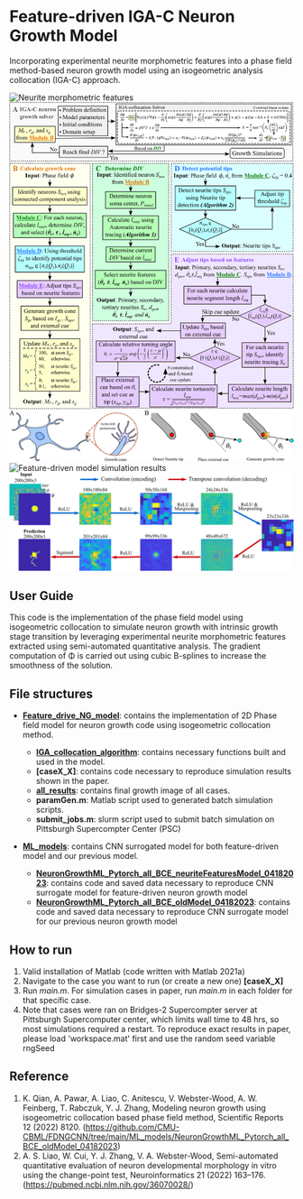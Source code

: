 # Feature-driven IGA-C Neuron Growth Model
Incorporating experimental neurite morphometric features into a phase field method-based neuron growth model using an isogeometric analysis collocation (IGA-C) approach.

![Neurite morphometric features](./Figures/neurite_features_results.png)
![Computational pipeline](./Figures/Computational_pipeline.png)
![External cue-guided mechanism](./Figures/External_cue_guided_mechanism.png)
![Feature-driven model simulation results](./Figures/neurite_features_results.png)
![CNN model](./Figures/CNN_model.png)

## User Guide
This code is the implementation of the phase field model using isogeometric collocation to simulate neuron growth with intrinsic growth stage transition by leveraging experimental neurite morphometric features extracted using semi-automated quantitative analysis. The gradient computation of Φ is carried out using cubic B-splines to increase the smoothness of the solution.

## File structures
- **[Feature_drive_NG_model](https://github.com/CMU-CBML/FDNGCNN/tree/main/Feature_driven_NG_model)**: contains the implementation of 2D Phase field model for neuron growth code using isogeometric collocation method.
	- **[IGA_collocation_algorithm](https://github.com/CMU-CBML/NeuronGrowth_IGAcollocation/tree/main/IGA_collocation_algorithm)**: contains necessary functions built and used in the model.
	- **[caseX_X]**: contains code necessary to reproduce simulation results shown in the paper.
	- **[all_results](https://github.com/CMU-CBML/FDNGCNN/tree/main/Feature_driven_NG_model/all_results)**: contains final growth image of all cases.
	- **paramGen.m**: Matlab script used to generated batch simulation scripts.
	- **submit_jobs.m**: slurm script used to submit batch simulation on Pittsburgh Supercompter Center (PSC)

- **[ML_models](https://github.com/CMU-CBML/FDNGCNN/tree/main/ML_models)**: contains CNN surrogated model for both feature-driven model and our previous model.
	- **[NeuronGrowthML_Pytorch_all_BCE_neuriteFeaturesModel_04182023](https://github.com/CMU-CBML/FDNGCNN/tree/main/ML_models/NeuronGrowthML_Pytorch_all_BCE_neuriteFeaturesModel_04182023)**: contains code and saved data necessary to reproduce CNN surrogate model for feature-driven neuron growth model
	- **[NeuronGrowthML_Pytorch_all_BCE_oldModel_04182023](https://github.com/CMU-CBML/FDNGCNN/tree/main/ML_models/NeuronGrowthML_Pytorch_all_BCE_oldModel_04182023)**: contains code and saved data necessary to reproduce CNN surrogate model for our previous neuron growth model
	

## How to run
1. Valid installation of Matlab (code written with Matlab 2021a)
2. Navigate to the case you want to run (or create a new one) **[caseX_X]**
3. Run *main.m*. For simulation cases in paper, run *main.m* in each folder for that specific case.
4. Note that cases were ran on Bridges-2 Supercompter server at Pittsburgh Supercomputer center, which limits wall time to 48 hrs, so most simulations required a restart. To reproduce exact results in paper, please load 'workspace.mat' first and use the random seed variable rngSeed

## Reference
1. K. Qian, A. Pawar, A. Liao, C. Anitescu, V. Webster-Wood, A. W. Feinberg, T. Rabczuk, Y. J. Zhang, Modeling neuron growth using isogeometric collocation based phase field method, Scientific Reports 12 (2022) 8120. (https://github.com/CMU-CBML/FDNGCNN/tree/main/ML_models/NeuronGrowthML_Pytorch_all_BCE_oldModel_04182023)
2. A. S. Liao, W. Cui, Y. J. Zhang, V. A. Webster-Wood, Semi-automated quantitative evaluation of neuron developmental morphology in vitro
using the change-point test, Neuroinformatics 21 (2022) 163–176. (https://pubmed.ncbi.nlm.nih.gov/36070028/)
